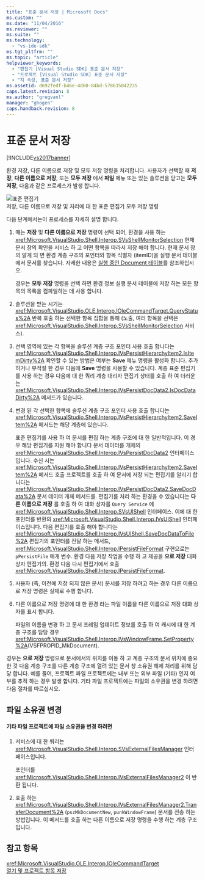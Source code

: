 ```yaml
---
title: "표준 문서 저장 | Microsoft Docs"
ms.custom: ""
ms.date: "11/04/2016"
ms.reviewer: ""
ms.suite: ""
ms.technology: 
  - "vs-ide-sdk"
ms.tgt_pltfrm: ""
ms.topic: "article"
helpviewer_keywords: 
  - "편집기 [Visual Studio SDK] 표준 문서 저장"
  - "프로젝트 [Visual Studio SDK] 표준 문서 저장"
  - "지 속성, 표준 문서 저장"
ms.assetid: d692fedf-b46e-4d60-84bd-578635042235
caps.latest.revision: 8
ms.author: "gregvanl"
manager: "ghogen"
caps.handback.revision: 8
---
```

# 표준 문서 저장
[!INCLUDE[vs2017banner](../../code-quality/includes/vs2017banner.md)]

환경 저장, 다른 이름으로 저장 및 모두 저장 명령을 처리합니다.  사용자가 선택할 때  **저장**,  **다른 이름으로 저장**, 또는  **모두 저장** 에서  **파일** 메뉴 또는 있는 솔루션을 닫고는  **모두 저장**, 다음과 같은 프로세스가 발생 합니다.  
  
 ![표준 편집기](~/extensibility/internals/media/public.gif "Public")  
저장, 다른 이름으로 저장 및 처리에 대 한 표준 편집기 모두 저장 명령  
  
 다음 단계에서는이 프로세스를 자세히 설명 합니다.  
  
1.  때는  **저장** 및  **다른 이름으로 저장** 명령이 선택 되어, 환경을 사용 하는 <xref:Microsoft.VisualStudio.Shell.Interop.SVsShellMonitorSelection> 현재 문서 창의 확인을 서비스 하 고 어떤 항목을 따라서 저장 해야 합니다.  현재 문서 창의 알게 되 면 환경 계층 구조의 포인터와 항목 식별자 \(itemID\)을 실행 문서 테이블에서 문서를 찾습니다.  자세한 내용은 [실행 중인 Document 테이블](../../extensibility/internals/running-document-table.md)를 참조하십시오.  
  
     경우는  **모두 저장** 명령을 선택 하면 환경 정보 실행 문서 테이블에 저장 하는 모든 항목의 목록을 컴파일하는 데 사용 합니다.  
  
2.  솔루션을 받는 시기는 <xref:Microsoft.VisualStudio.OLE.Interop.IOleCommandTarget.QueryStatus%2A> 반복 호출 하는 선택한 항목 집합을 통해 \(노출, 여러 항목을 선택은 <xref:Microsoft.VisualStudio.Shell.Interop.SVsShellMonitorSelection> 서비스\).  
  
3.  선택 영역에 있는 각 항목을 솔루션 계층 구조 포인터 사용 호출 합니다는 <xref:Microsoft.VisualStudio.Shell.Interop.IVsPersistHierarchyItem2.IsItemDirty%2A> 확인할 수 있는 방법은 여부는 **Save** 메뉴 명령을 활성화 합니다.  추가 하거나 부적절 한 경우 다음에 **Save** 명령을 사용할 수 있습니다.  계층 표준 편집기를 사용 하는 경우 다음에 대 한 쿼리 계층 대리자 편집기 상태를 호출 하 여 더러운는 <xref:Microsoft.VisualStudio.Shell.Interop.IVsPersistDocData2.IsDocDataDirty%2A> 메서드가 있습니다.  
  
4.  변경 된 각 선택한 항목에 솔루션 계층 구조 포인터 사용 호출 합니다는 <xref:Microsoft.VisualStudio.Shell.Interop.IVsPersistHierarchyItem2.SaveItem%2A> 메서드는 해당 계층에 있습니다.  
  
     표준 편집기를 사용 하 여 문서를 편집 하는 계층 구조에 대 한 일반적입니다.  이 경우 해당 편집기를 지원 해야 합니다 문서 데이터를 개체의 <xref:Microsoft.VisualStudio.Shell.Interop.IVsPersistDocData2> 인터페이스입니다.  수신 시는 <xref:Microsoft.VisualStudio.Shell.Interop.IVsPersistHierarchyItem2.SaveItem%2A> 메서드 호출 프로젝트를 호출 하 여 문서에 저장 되는 편집기를 알리기 합니다는 <xref:Microsoft.VisualStudio.Shell.Interop.IVsPersistDocData2.SaveDocData%2A> 문서 데이터 개체 메서드를.  편집기를 처리 하는 환경을 수 있습니다는  **다른 이름으로 저장** 를 호출 하 여 대화 상자를 `Query Service` 에 <xref:Microsoft.VisualStudio.Shell.Interop.SVsUIShell> 인터페이스.  이에 대 한 포인터를 반환의 <xref:Microsoft.VisualStudio.Shell.Interop.IVsUIShell> 인터페이스입니다.  다음 편집기를 호출 해야 합니다는 <xref:Microsoft.VisualStudio.Shell.Interop.IVsUIShell.SaveDocDataToFile%2A> 편집기의 포인터를 전달 하는 메서드, <xref:Microsoft.VisualStudio.Shell.Interop.IPersistFileFormat> 구현으로는 `pPersistFile` 매개 변수.  환경 다음 저장 작업을 수행 하 고 제공을  **으로 저장** 대화 상자 편집기의.  환경 다음 다시 편집기에서 호출 <xref:Microsoft.VisualStudio.Shell.Interop.IPersistFileFormat>.  
  
5.  사용자 \(즉, 이전에 저장 되지 않은 문서\) 문서를 저장 하려고 하는 경우 다른 이름으로 저장 명령은 실제로 수행 합니다.  
  
6.  다른 이름으로 저장 명령에 대 한 환경 라는 파일 이름을 다른 이름으로 저장 대화 상자를 표시 합니다.  
  
     파일의 이름을 변경 하 고 문서 프레임 업데이트 정보를 호출 하 여 캐시에 대 한 계층 구조를 담당 경우 <xref:Microsoft.VisualStudio.Shell.Interop.IVsWindowFrame.SetProperty%2A>\(VSFPROPID\_MkDocument\).  
  
 경우는  **으로 저장** 명령으로 문서에서의 위치를 이동 하 고 계층 구조의 문서 위치에 중요 한 것 다음 계층 구조를 다른 계층 구조에 열려 있는 문서 창 소유권 해제 처리를 위해 담당 합니다.  예를 들어, 프로젝트 파일 프로젝트에는 내부 또는 외부 파일 \(기타\) 인지 여부를 추적 하는 경우 발생 합니다.  기타 파일 프로젝트에는 파일의 소유권을 변경 하려면 다음 절차를 따르십시오.  
  
## 파일 소유권 변경  
  
#### 기타 파일 프로젝트에 파일 소유권을 변경 하려면  
  
1.  서비스에 대 한 쿼리는 <xref:Microsoft.VisualStudio.Shell.Interop.SVsExternalFilesManager> 인터페이스입니다.  
  
     포인터를 <xref:Microsoft.VisualStudio.Shell.Interop.IVsExternalFilesManager2> 이 반환 됩니다.  
  
2.  호출 하는 <xref:Microsoft.VisualStudio.Shell.Interop.IVsExternalFilesManager2.TransferDocument%2A> \(`pszMkDocumentNew`, `punkWindowFrame`\) 문서를 전송 하는 방법입니다.  이 메서드를 호출 하는 다른 이름으로 저장 명령을 수행 하는 계층 구조입니다.  
  
## 참고 항목  
 <xref:Microsoft.VisualStudio.OLE.Interop.IOleCommandTarget>   
 [열기 및 프로젝트 항목 저장](../../extensibility/internals/opening-and-saving-project-items.md)